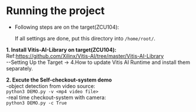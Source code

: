 # **Running the project**

* Following steps are on the target(ZCU104):

  If all settings are done, put this directory into `/home/root/`. 
  
**1. Install Vitis-AI-Library on target(ZCU104):**  
    Ref:https://github.com/Xilinx/Vitis-AI/tree/master/Vitis-AI-Library   
    --Setting Up the Target -> 4.How to update Vitis AI Runtime and install them separately.
    
**2. Excute the Self-checkout-system demo**  
    -object detection from video source:     
    `python3 DEMO.py -v <mp4 video file>`  
    -real time checkout-system with camera:  
    `python3 DEMO.py -c True`  

